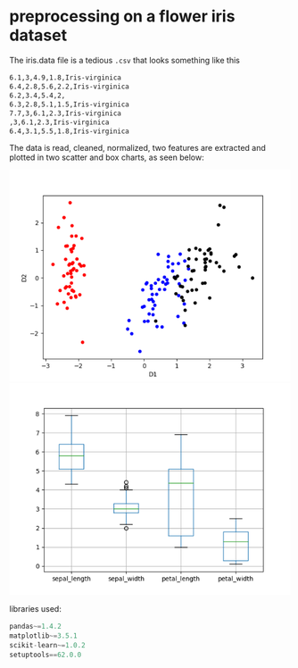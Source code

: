# preprocessing on a flower iris dataset
The iris.data file is a tedious `.csv` that looks something like this
```csv
6.1,3,4.9,1.8,Iris-virginica
6.4,2.8,5.6,2.2,Iris-virginica
6.2,3.4,5.4,2,
6.3,2.8,5.1,1.5,Iris-virginica
7.7,3,6.1,2.3,Iris-virginica
,3,6.1,2.3,Iris-virginica
6.4,3.1,5.5,1.8,Iris-virginica
```
The data is read, cleaned, normalized, two features are extracted and plotted in two
scatter and box charts, as seen below:

![img.png](img.png)
![img_1.png](img_1.png)


libraries used:
```python
pandas~=1.4.2
matplotlib~=3.5.1
scikit-learn~=1.0.2
setuptools==62.0.0
```